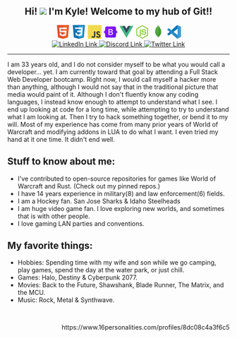 <div align="center">
  <h2>Hi! <img src="https://media.giphy.com/media/hvRJCLFzcasrR4ia7z/giphy.gif" width="25px"> I'm Kyle! Welcome to my hub of Git!!</h2>
  <div id="languages">
    <img src="https://github.com/devicons/devicon/blob/master/icons/html5/html5-original.svg" title="HTML" alt="HTML" width="32" height="32">
    <img src="https://github.com/devicons/devicon/blob/master/icons/css3/css3-original.svg" title="CSS" alt="CSS" width="32" height="32">
    <img src="https://github.com/devicons/devicon/blob/master/icons/javascript/javascript-original.svg" title="JS" alt="JS" width="32" height="32">
    <img src="https://github.com/devicons/devicon/blob/master/icons/bootstrap/bootstrap-original.svg" title="BS" alt="BS" width="32" height="32">
    <img src="https://github.com/devicons/devicon/blob/master/icons/vuejs/vuejs-original.svg" title="VueJS" alt="VueJS" width="32" height="32">
    <img src="https://github.com/devicons/devicon/blob/master/icons/nodejs/nodejs-original.svg" title="NodeJS" alt="NodeJS" width="32" height="32">
    <img src="https://github.com/devicons/devicon/blob/master/icons/mongodb/mongodb-original.svg" title="MongoDB" alt="MongoDB" width="32" height="32">
    <img src="https://github.com/devicons/devicon/blob/master/icons/vscode/vscode-original.svg" title="VSCode" alt="VSCode" width="32" height="32">
  </div>

  <div id="badges">
    <a href="https://www.linkedin.com/in/krevan88/">
      <img src="https://img.shields.io/badge/LinkedIn-blue?style=for-the-badge&logo=linkedin&logoColor=white" title="Click to visit my LinkedIn" alt="LinkedIn Link" />
    </a>
    <a href="https://www.discord.com/users/77313077984374784">
      <img src="https://img.shields.io/badge/Discord-blueviolet?style=for-the-badge&logo=discord&logoColor=white" title="Click for my Discord contact" alt="Discord Link" />
    </a>
    <a href="https://twitter.com/kindakrevan">      
      <img src="https://img.shields.io/badge/Twitter-blue?style=for-the-badge&logo=twitter&logoColor=white" title="Click to follow me on Twitter" alt="Twitter Link" />
    </a>
  </div>
</div>

<hr />


I am 33 years old, and I do not consider myself to be what you would call a developer... yet. I am currently toward that goal by attending a Full Stack Web Developer bootcamp. Right now, I would call myself a hacker more than anything, although I would not say that in the traditional picture that media would paint of it. Although I don't fluently know any coding languages, I instead know enough to attempt to understand what I see. I end up looking at code for a long time, while attempting to try to understand what I am looking at. Then I try to hack something together, or bend it to my will. Most of my experience has come from many prior years of World of Warcraft and modifying addons in LUA to do what I want. I even tried my hand at it one time. It didn't end well.

## Stuff to know about me:
- I've contributed to open-source repositories for games like World of Warcraft and Rust. (Check out my pinned repos.)
- I have 14 years experience in military(8) and law enforcement(6) fields.
- I am a Hockey fan. San Jose Sharks & Idaho Steelheads
- I am huge video game fan. I love exploring new worlds, and sometimes that is with other people. 
- I love gaming LAN parties and conventions.

## My favorite things:
- Hobbies: Spending time with my wife and son while we go camping, play games, spend the day at the water park, or just chill. 
- Games: Halo, Destiny & Cyberpunk 2077.
- Movies: Back to the Future, Shawshank, Blade Runner, The Matrix, and the MCU.
- Music: Rock, Metal & Synthwave.

<br />
<p align="right">https://www.16personalities.com/profiles/8dc08c4a3f6c5</p>
